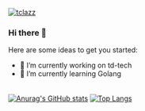 [![tclazz](https://img.shields.io/badge/TClazz-Dev-brightgreen)](http://www.tclazz.com)
### Hi there 👋
Here are some ideas to get you started:

- 🔭 I’m currently working on td-tech
- 🌱 I’m currently learning Golang
######
[![Anurag's GitHub stats](https://github-readme-stats.vercel.app/api?username=tclazz&count_private=true&show_icons=true&theme=aura)](https://github.com/anuraghazra/github-readme-stats)
[![Top Langs](https://github-readme-stats.vercel.app/api/top-langs/?username=tclazz&layout=compact&theme=aura)](https://github.com/anuraghazra/github-readme-stats)

